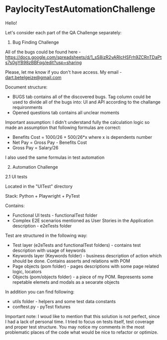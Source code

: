 # PaylocityTestAutomationChallenge

Hello!

Let's consider each part of the QA Challenge separately:

1. Bug Finding Challenge

All of the bugs could be found here - https://docs.google.com/spreadsheets/d/1_sS8izR2vARIcHSFrh9ZCRnTDaPts7s0gYB98zBBFqg/edit?usp=sharing

Please, let me know if you don't have access. My email - dart.betelgeize@gmail.com

Document structure:
- BUGS tab contains all of the discovered bugs. Tag column could be used to divide all of the bugs into: UI and API according to the challange requironments
- Opened questions tab contains all unclear moments

Important assumption:
I didn't understand fully the calculation logic so made an assumption that following formulas are correct:
- Benefits Cost = 1000/26 + 500/26*x where x is dependents number
- Net Pay = Gross Pay - Benefits Cost
- Gross Pay = Salary/26

I also used the same formulas in test automation



2. Automation Challenge

2.1 UI tests

Located in the "UITest" directory

Stack: Python + Playwright + PyTest

Contains:
- Functional UI tests - functionalTest folder
- Complex E2E scenarios mentioned as User Stories in the Application description - e2eTests folder

Test are structured in the following way:
- Test layer (e2eTests and functionalTest folders) - contains test description with usage of keywords
- Keywords layer (Keywords folder) - business description of action which should be done. Contains asserts and relations with POM
- Page objects (pom folder) - pages descriptions with some page related logic, locators
- Objects (pom/objects folder) - a piece of my POM. Represents some repetable elemets and modals as a seoarate objects

In addition you can find following:
- utils folder - helpers and some test data constants
- conftest.py - pyTest fixtures

Important note: I woud like to mention that this solution is not perfect, since I had a lack of personal time.
I tried to focus on tests itself, test coverage and proper test structure.
You may notice my comments in the most problematic places of the code what would be nice to refactor or optimize.